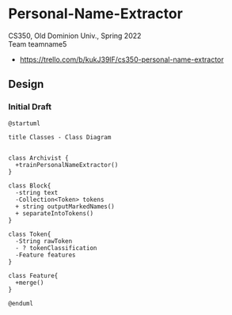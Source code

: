 # Personal-Name-Extractor
CS350, Old Dominion Univ., Spring 2022  
Team teamname5  
* https://trello.com/b/kukJ39lF/cs350-personal-name-extractor

## Design

### Initial Draft

```
@startuml

title Classes - Class Diagram


class Archivist {
  +trainPersonalNameExtractor()
}

class Block{
  -string text
  -Collection<Token> tokens
  + string outputMarkedNames()
  + separateIntoTokens()
}

class Token{
  -String rawToken
  - ? tokenClassification
  -Feature features
}

class Feature{
  +merge() 
}

@enduml
```
